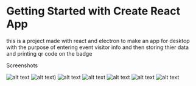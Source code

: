 # Getting Started with Create React App
this is a project made with react and electron to make an app for desktop with the purpose
of entering event visitor info and then storing thier data and printing qr code on the badge 

Screenshots

![alt text](https://i.postimg.cc/sv5NKG7w/Edit.png[)
![alt text](https://i.postimg.cc/CRY62M4Y/excel-Export.png))
![alt text](img]https://i.postimg.cc/WFQ5ws4B/Qrcode.png)
![alt text](https://i.postimg.cc/p9Lc2076/Searsh.png)
![alt text](img]https://i.postimg.cc/4K2Ln6RN/Seer.png)
![alt text](https://i.postimg.cc/HcJSMrT0/validation.png)
![alt text](img]https://i.postimg.cc/jDXkYV8f/Web.png)
